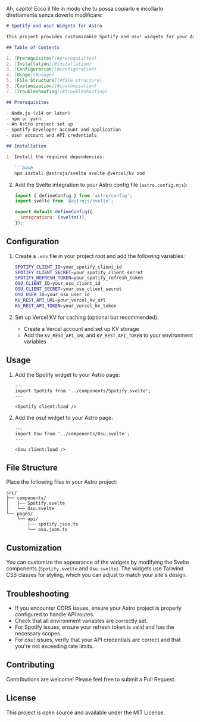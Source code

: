 Ah, capito! Ecco il file in modo che tu possa copiarlo e incollarlo direttamente senza doverlo modificare:

```markdown
# Spotify and osu! Widgets for Astro

This project provides customizable Spotify and osu! widgets for your Astro-based website. These widgets display your current Spotify listening status and osu! player statistics.

## Table of Contents

1. [Prerequisites](#prerequisites)
2. [Installation](#installation)
3. [Configuration](#configuration)
4. [Usage](#usage)
5. [File Structure](#file-structure)
6. [Customization](#customization)
7. [Troubleshooting](#troubleshooting)

## Prerequisites

- Node.js (v14 or later)
- npm or yarn
- An Astro project set up
- Spotify Developer account and application
- osu! account and API credentials

## Installation

1. Install the required dependencies:

   ```bash
   npm install @astrojs/svelte svelte @vercel/kv zod
   ```

2. Add the Svelte integration to your Astro config file (`astro.config.mjs`):

   ```javascript
   import { defineConfig } from 'astro/config';
   import svelte from '@astrojs/svelte';

   export default defineConfig({
     integrations: [svelte()],
   });
   ```

## Configuration

1. Create a `.env` file in your project root and add the following variables:

   ```bash
   SPOTIFY_CLIENT_ID=your_spotify_client_id
   SPOTIFY_CLIENT_SECRET=your_spotify_client_secret
   SPOTIFY_REFRESH_TOKEN=your_spotify_refresh_token
   OSU_CLIENT_ID=your_osu_client_id
   OSU_CLIENT_SECRET=your_osu_client_secret
   OSU_USER_ID=your_osu_user_id
   KV_REST_API_URL=your_vercel_kv_url
   KV_REST_API_TOKEN=your_vercel_kv_token
   ```

2. Set up Vercel KV for caching (optional but recommended):

   - Create a Vercel account and set up KV storage
   - Add the `KV_REST_API_URL` and `KV_REST_API_TOKEN` to your environment variables

## Usage

1. Add the Spotify widget to your Astro page:

   ```astro
   ---
   import Spotify from '../components/Spotify.svelte';
   ---

   <Spotify client:load />
   ```

2. Add the osu! widget to your Astro page:

   ```astro
   ---
   import Osu from '../components/Osu.svelte';
   ---

   <Osu client:load />
   ```

## File Structure

Place the following files in your Astro project:

```plaintext
src/
├── components/
│   ├── Spotify.svelte
│   └── Osu.svelte
└── pages/
    └── api/
        ├── spotify.json.ts
        └── osu.json.ts
```

## Customization

You can customize the appearance of the widgets by modifying the Svelte components (`Spotify.svelte` and `Osu.svelte`). The widgets use Tailwind CSS classes for styling, which you can adjust to match your site's design.

## Troubleshooting

- If you encounter CORS issues, ensure your Astro project is properly configured to handle API routes.
- Check that all environment variables are correctly set.
- For Spotify issues, ensure your refresh token is valid and has the necessary scopes.
- For osu! issues, verify that your API credentials are correct and that you're not exceeding rate limits.

## Contributing

Contributions are welcome! Please feel free to submit a Pull Request.

## License

This project is open source and available under the MIT License.
```
